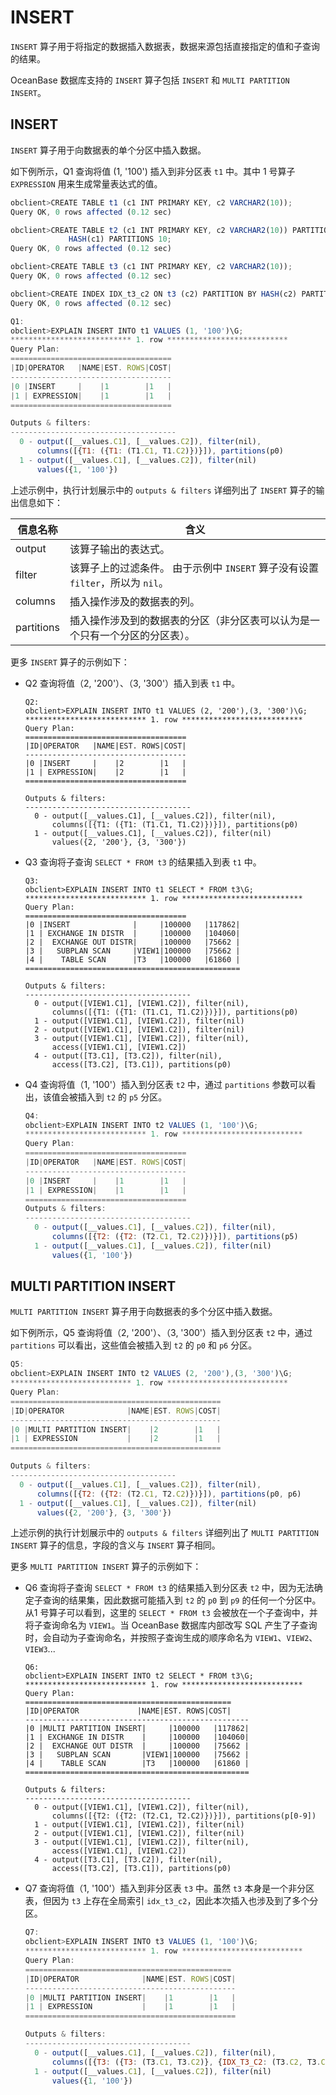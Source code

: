 INSERT
===========================

`INSERT` 算子用于将指定的数据插入数据表，数据来源包括直接指定的值和子查询的结果。

OceanBase 数据库支持的 `INSERT` 算子包括 `INSERT` 和 `MULTI PARTITION INSERT`。

INSERT
---------------------------

`INSERT` 算子用于向数据表的单个分区中插入数据。

如下例所示，Q1 查询将值 (1, '100') 插入到非分区表 `t1` 中。其中 1 号算子`EXPRESSION` 用来生成常量表达式的值。

```javascript
obclient>CREATE TABLE t1 (c1 INT PRIMARY KEY, c2 VARCHAR2(10));
Query OK, 0 rows affected (0.12 sec)

obclient>CREATE TABLE t2 (c1 INT PRIMARY KEY, c2 VARCHAR2(10)) PARTITION BY 
             HASH(c1) PARTITIONS 10;
Query OK, 0 rows affected (0.12 sec)

obclient>CREATE TABLE t3 (c1 INT PRIMARY KEY, c2 VARCHAR2(10));
Query OK, 0 rows affected (0.12 sec)

obclient>CREATE INDEX IDX_t3_c2 ON t3 (c2) PARTITION BY HASH(c2) PARTITIONS 3;
Query OK, 0 rows affected (0.12 sec)

Q1: 
obclient>EXPLAIN INSERT INTO t1 VALUES (1, '100')\G;
*************************** 1. row ***************************
Query Plan:
====================================
|ID|OPERATOR   |NAME|EST. ROWS|COST|
------------------------------------
|0 |INSERT     |    |1        |1   |
|1 | EXPRESSION|    |1        |1   |
====================================

Outputs & filters:
-------------------------------------
  0 - output([__values.C1], [__values.C2]), filter(nil),
      columns([{T1: ({T1: (T1.C1, T1.C2)})}]), partitions(p0)
  1 - output([__values.C1], [__values.C2]), filter(nil)
      values({1, '100'})
```

上述示例中，执行计划展示中的 `outputs & filters` 详细列出了 `INSERT` 算子的输出信息如下：

|  **信息名称**  |                                **含义**                                |
|------------|----------------------------------------------------------------------|
| output     | 该算子输出的表达式。                                                           |
| filter     | 该算子上的过滤条件。 由于示例中 `INSERT` 算子没有设置 `filter`，所以为 `nil`。 |
| columns    | 插入操作涉及的数据表的列。                                                        |
| partitions | 插入操作涉及到的数据表的分区（非分区表可以认为是一个只有一个分区的分区表）。                               |

更多 `INSERT` 算子的示例如下：

* Q2 查询将值（2, '200'）、（3, '300'）插入到表 `t1` 中。

  ```unknow
  Q2: 
  obclient>EXPLAIN INSERT INTO t1 VALUES (2, '200'),(3, '300')\G;
  *************************** 1. row ***************************
  Query Plan:
  ====================================
  |ID|OPERATOR   |NAME|EST. ROWS|COST|
  ------------------------------------
  |0 |INSERT     |    |2        |1   |
  |1 | EXPRESSION|    |2        |1   |
  ====================================
  
  Outputs & filters:
  -------------------------------------
    0 - output([__values.C1], [__values.C2]), filter(nil),
        columns([{T1: ({T1: (T1.C1, T1.C2)})}]), partitions(p0)
    1 - output([__values.C1], [__values.C2]), filter(nil)
        values({2, '200'}, {3, '300'})
  ```

* Q3 查询将子查询 `SELECT * FROM t3` 的结果插入到表 `t1` 中。

  ```unknow
  Q3: 
  obclient>EXPLAIN INSERT INTO t1 SELECT * FROM t3\G;
  *************************** 1. row ***************************
  Query Plan:
  ====================================
  |0 |INSERT              |     |100000   |117862|
  |1 | EXCHANGE IN DISTR  |     |100000   |104060|
  |2 |  EXCHANGE OUT DISTR|     |100000   |75662 |
  |3 |   SUBPLAN SCAN     |VIEW1|100000   |75662 |
  |4 |    TABLE SCAN      |T3   |100000   |61860 |
  ================================================
  
  Outputs & filters:
  -------------------------------------
    0 - output([VIEW1.C1], [VIEW1.C2]), filter(nil),
        columns([{T1: ({T1: (T1.C1, T1.C2)})}]), partitions(p0)
    1 - output([VIEW1.C1], [VIEW1.C2]), filter(nil)
    2 - output([VIEW1.C1], [VIEW1.C2]), filter(nil)
    3 - output([VIEW1.C1], [VIEW1.C2]), filter(nil),
        access([VIEW1.C1], [VIEW1.C2])
    4 - output([T3.C1], [T3.C2]), filter(nil),
        access([T3.C2], [T3.C1]), partitions(p0)
  ```

* Q4 查询将值（1, '100'）插入到分区表 `t2` 中，通过 `partitions` 参数可以看出，该值会被插入到 `t2` 的 `p5` 分区。

  ```javascript
  Q4: 
  obclient>EXPLAIN INSERT INTO t2 VALUES (1, '100')\G;
  *************************** 1. row ***************************
  Query Plan:
  ====================================
  |ID|OPERATOR   |NAME|EST. ROWS|COST|
  ------------------------------------
  |0 |INSERT     |    |1        |1   |
  |1 | EXPRESSION|    |1        |1   |
  ====================================
  Outputs & filters:
  -------------------------------------
    0 - output([__values.C1], [__values.C2]), filter(nil),
        columns([{T2: ({T2: (T2.C1, T2.C2)})}]), partitions(p5)
    1 - output([__values.C1], [__values.C2]), filter(nil)
        values({1, '100'})
  ```

MULTI PARTITION INSERT
-------------------------------------------

`MULTI PARTITION INSERT` 算子用于向数据表的多个分区中插入数据。

如下例所示，Q5 查询将值（2, '200'）、（3, '300'）插入到分区表 `t2` 中，通过 `partitions` 可以看出，这些值会被插入到 `t2` 的 `p0` 和 `p6` 分区。

```javascript
Q5: 
obclient>EXPLAIN INSERT INTO t2 VALUES (2, '200'),(3, '300')\G;
*************************** 1. row ***************************
Query Plan:
===============================================
|ID|OPERATOR              |NAME|EST. ROWS|COST|
-----------------------------------------------
|0 |MULTI PARTITION INSERT|    |2        |1   |
|1 | EXPRESSION           |    |2        |1   |
===============================================

Outputs & filters:
-------------------------------------
  0 - output([__values.C1], [__values.C2]), filter(nil),
      columns([{T2: ({T2: (T2.C1, T2.C2)})}]), partitions(p0, p6)
  1 - output([__values.C1], [__values.C2]), filter(nil)
      values({2, '200'}, {3, '300'})
```

上述示例的执行计划展示中的 `outputs & filters` 详细列出了 `MULTI PARTITION INSERT` 算子的信息，字段的含义与 `INSERT` 算子相同。

更多 `MULTI PARTITION INSERT` 算子的示例如下：

* Q6 查询将子查询 `SELECT * FROM t3` 的结果插入到分区表 `t2` 中，因为无法确定子查询的结果集，因此数据可能插入到 `t2` 的 `p0` 到 `p9` 的任何一个分区中。从1 号算子可以看到，这里的 `SELECT * FROM t3` 会被放在一个子查询中，并将子查询命名为 `VIEW1`。当 OceanBase 数据库内部改写 SQL 产生了子查询时，会自动为子查询命名，并按照子查询生成的顺序命名为 `VIEW1`、`VIEW2`、`VIEW3`...

  ```unknow
  Q6: 
  obclient>EXPLAIN INSERT INTO t2 SELECT * FROM t3\G;
  *************************** 1. row ***************************
  Query Plan:
  ==============================================
  |ID|OPERATOR             |NAME|EST. ROWS|COST|
  --------------------------------------------------
  |0 |MULTI PARTITION INSERT|     |100000   |117862|
  |1 | EXCHANGE IN DISTR    |     |100000   |104060|
  |2 |  EXCHANGE OUT DISTR  |     |100000   |75662 |
  |3 |   SUBPLAN SCAN       |VIEW1|100000   |75662 |
  |4 |    TABLE SCAN        |T3   |100000   |61860 |
  ==================================================
  
  Outputs & filters:
  -------------------------------------
    0 - output([VIEW1.C1], [VIEW1.C2]), filter(nil),
        columns([{T2: ({T2: (T2.C1, T2.C2)})}]), partitions(p[0-9])
    1 - output([VIEW1.C1], [VIEW1.C2]), filter(nil)
    2 - output([VIEW1.C1], [VIEW1.C2]), filter(nil)
    3 - output([VIEW1.C1], [VIEW1.C2]), filter(nil),
        access([VIEW1.C1], [VIEW1.C2])
    4 - output([T3.C1], [T3.C2]), filter(nil),
        access([T3.C2], [T3.C1]), partitions(p0)
  ```

* Q7 查询将值（1, '100'）插入到非分区表 `t3` 中。虽然 `t3` 本身是一个非分区表，但因为 `t3` 上存在全局索引 `idx_t3_c2`，因此本次插入也涉及到了多个分区。

  ```javascript
  Q7: 
  obclient>EXPLAIN INSERT INTO t3 VALUES (1, '100')\G;
  *************************** 1. row ***************************
  Query Plan:
  ==============================================
  |ID|OPERATOR              |NAME|EST. ROWS|COST|
  -----------------------------------------------
  |0 |MULTI PARTITION INSERT|    |1        |1   |
  |1 | EXPRESSION           |    |1        |1   |
  ===============================================
  
  Outputs & filters:
  -------------------------------------
    0 - output([__values.C1], [__values.C2]), filter(nil),
        columns([{T3: ({T3: (T3.C1, T3.C2)}, {IDX_T3_C2: (T3.C2, T3.C1)})}]), partitions(p0)
    1 - output([__values.C1], [__values.C2]), filter(nil)
        values({1, '100'})
  ```
